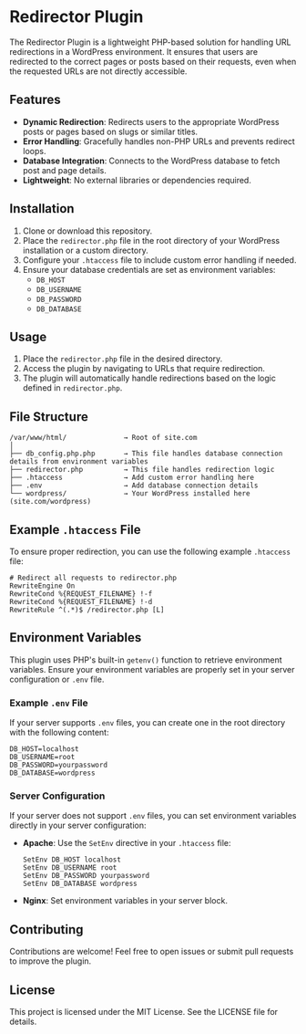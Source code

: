 # Redirector Plugin

The Redirector Plugin is a lightweight PHP-based solution for handling URL redirections in a WordPress environment. It ensures that users are redirected to the correct pages or posts based on their requests, even when the requested URLs are not directly accessible.

## Features

- **Dynamic Redirection**: Redirects users to the appropriate WordPress posts or pages based on slugs or similar titles.
- **Error Handling**: Gracefully handles non-PHP URLs and prevents redirect loops.
- **Database Integration**: Connects to the WordPress database to fetch post and page details.
- **Lightweight**: No external libraries or dependencies required.

## Installation

1. Clone or download this repository.
2. Place the `redirector.php` file in the root directory of your WordPress installation or a custom directory.
3. Configure your `.htaccess` file to include custom error handling if needed.
4. Ensure your database credentials are set as environment variables:
   - `DB_HOST`
   - `DB_USERNAME`
   - `DB_PASSWORD`
   - `DB_DATABASE`

## Usage

1. Place the `redirector.php` file in the desired directory.
2. Access the plugin by navigating to URLs that require redirection.
3. The plugin will automatically handle redirections based on the logic defined in `redirector.php`.

## File Structure

```
/var/www/html/              → Root of site.com
│
├── db_config.php.php       → This file handles database connection details from environment variables
├── redirector.php          → This file handles redirection logic
├── .htaccess               → Add custom error handling here
├── .env                    → Add database connection details
└── wordpress/              → Your WordPress installed here (site.com/wordpress)
```

## Example `.htaccess` File

To ensure proper redirection, you can use the following example `.htaccess` file:

```
# Redirect all requests to redirector.php
RewriteEngine On
RewriteCond %{REQUEST_FILENAME} !-f
RewriteCond %{REQUEST_FILENAME} !-d
RewriteRule ^(.*)$ /redirector.php [L]
```

## Environment Variables

This plugin uses PHP's built-in `getenv()` function to retrieve environment variables. Ensure your environment variables are properly set in your server configuration or `.env` file.

### Example `.env` File

If your server supports `.env` files, you can create one in the root directory with the following content:

```
DB_HOST=localhost
DB_USERNAME=root
DB_PASSWORD=yourpassword
DB_DATABASE=wordpress
```

### Server Configuration

If your server does not support `.env` files, you can set environment variables directly in your server configuration:

- **Apache**: Use the `SetEnv` directive in your `.htaccess` file:
  ```
  SetEnv DB_HOST localhost
  SetEnv DB_USERNAME root
  SetEnv DB_PASSWORD yourpassword
  SetEnv DB_DATABASE wordpress
  ```

- **Nginx**: Set environment variables in your server block.

## Contributing

Contributions are welcome! Feel free to open issues or submit pull requests to improve the plugin.

## License

This project is licensed under the MIT License. See the LICENSE file for details.

